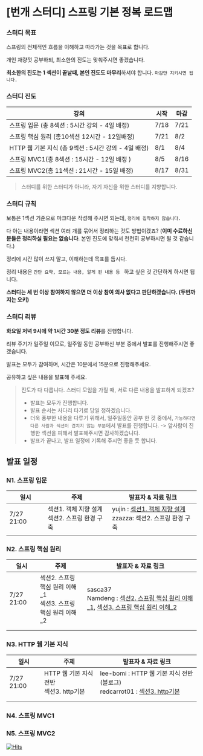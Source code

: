 # [번개 스터디] 스프링 기본 정복 로드맵

### 스터디 목표

스프링의 전체적인 흐름을 이해하고 따라가는 것을 목표로 합니다.

개인 재량껏 공부하되, 최소한의 진도는 맞춰주시면 좋겠습니다.

**최소한의 진도는 1 섹션이 끝날때, 본인 진도도 마무리**하셔야 합니다. `마감만 지키시면 됩니다.`

### 스터디 진도

| 강의                                                 | 시작 | 마감 |
| ---------------------------------------------------- | ---- | ---- |
| 스프링 입문 (총 8섹션 : 5시간 강의 - 4일 배정)       | 7/18 | 7/21 |
| 스프링 핵심 원리 (총10섹션 12시간 - 12일배정)        | 7/21 | 8/2  |
| HTTP 웹 기본 지식 (총 9섹션 : 5시간 강의 - 4일 배정) | 8/1  | 8/4  |
| 스프링 MVC1(총 8섹션 : 15시간 - 12일 배정 )          | 8/5  | 8/16 |
| 스프링 MVC2(총 11섹션 : 21시간 - 15일 배정)          | 8/17 | 8/31 |

> 스터디를 위한 스터디가 아니라, 자기 자신을 위한 스터디를 지향합니다.

### 스터디 규칙

보통은 1섹션 기준으로 마크다운 작성해 주시면 되는데,  `정리에 집착하지 않습니다.  `

다 아는 내용이라면 섹션 여러 개를 묶어서 정리하는 것도 방법이겠죠? (**이미 수료하신 분들은 정리하실 필요는 없습니다**. 본인 진도에 맞춰서 천천히 공부하시면 될 것 같습니다.)

정리에 시간 많이 쓰지 말고, 이해하는데 목표를 둡시다.

정리 내용은 `간단 요약, 모르는 내용, 알게 된 내용 등 `  하고 싶은 것 간단하게 하시면 됩니다.

**스터디는 세 번 이상 참여하지 않으면 더 이상 참여 의사 없다고 판단하겠습니다. (두번까지는 오키)**

### 스터디 리뷰

**화요일 저녁 9시에 약 1시간 30분 정도 리뷰**를 진행합니다.  

리뷰 주기가 일주일 이므로, 일주일 동안 공부하신 부분 중에서 발표를 진행해주시면 좋겠습니다.

발표는 모두가 참여하며, 시간은 10분에서 15분으로 진행해주세요. 

공유하고 싶은 내용을 발표해 주세요. 

> 진도가 다 다릅니다.  스터디 모임을 가질 때, 서로 다른 내용을 발표하게 되겠죠?
> - 발표는 모두가 진행합니다.
> - 발표 순서는 사다리 타기로 당일 정하겠습니다.
> - 더욱 풍부한 내용을 다루기 위해서, 일주일동안 공부 한 것 중에서, `가능하다면 다른 사람과 섹션이 겹치지 않는 부분`에서 발표를 진행합니다. -> 앞사람이 진행한 섹션을 피해서 발표해주시면 감사하겠습니다.
> - 발표가 끝나고, 발표 일정에 기록해 주시면 좋을 듯 합니다. 

## 발표 일정

### N1. 스프링 입문

| 일시       | 주제                                             | 발표자 & 자료 링크                                           |
| ---------- | ------------------------------------------------ | ------------------------------------------------------------ |
| 7/27 21:00 | 섹션1. 객체 지향 설계<br>섹션2. 스프링 환경 구축 | yujin : [섹션1. 객체 지향 설계](https://www.naver.com/)<br>zzazza: 섹션2. 스프링 환경 구축 |
|            |                                                  |                                                              |



### N2. 스프링 핵심 원리

| 일시       | 주제                                                         | 발표자 & 자료 링크                                           |
| ---------- | ------------------------------------------------------------ | ------------------------------------------------------------ |
| 7/27 21:00 | 섹션2. 스프링 핵심 원리 이해_1<br>섹션3. 스프링 핵심 원리 이해_2 | sasca37 <br> Namdeng : [섹션2. 스프링 핵심 원리 이해_1](https://github.com/lightning-study-storage/Spring-basic-roadmap/blob/main/N2_spring_basic/namdeng/sec2.%EC%8A%A4%ED%94%84%EB%A7%81%20%ED%95%B5%EC%8B%AC%20%EC%9B%90%EB%A6%AC%20%EC%9D%B4%ED%95%B4_1.md), [섹션3. 스프링 핵심 원리 이해_2](https://github.com/lightning-study-storage/Spring-basic-roadmap/blob/main/N2_spring_basic/namdeng/sec3.%EC%8A%A4%ED%94%84%EB%A7%81%20%ED%95%B5%EC%8B%AC%20%EC%9B%90%EB%A6%AC%20%EC%9D%B4%ED%95%B4_2.md) |
|            |                                                              |                                                              |
|            |                                                              |                                                              |



### N3. HTTP 웹 기본 지식

| 일시       | 주제                                      | 발표자 & 자료 링크                                           |
| ---------- | ----------------------------------------- | ------------------------------------------------------------ |
| 7/27 21:00 | HTTP 웹 기본 지식 전반<br>섹션3. http기본 | lee-bomi : HTTP 웹 기본 지식 전반(블로그) <br>redcarrot01 : [섹션3. http기본](https://github.com/lightning-study-storage/Spring-basic-roadmap/blob/main/N3_http_and_web/redcarrot01/sec3.http%EA%B8%B0%EB%B3%B8.md) |
|            |                                           |                                                              |
|            |                                           |                                                              |



### N4. 스프링 MVC1

### N5. 스프링 MVC2



[![Hits](https://hits.seeyoufarm.com/api/count/incr/badge.svg?url=https%3A%2F%2Fgithub.com%2Flightning-study-storage%2FSpring-basic-roadmap&count_bg=%2379C83D&title_bg=%23555555&icon=&icon_color=%23E7E7E7&title=hits&edge_flat=false)](https://hits.seeyoufarm.com)